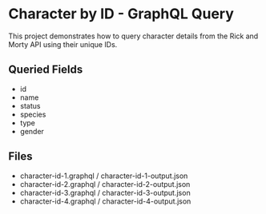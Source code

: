 # Character by ID - GraphQL Query

This project demonstrates how to query character details from the Rick and Morty API using their unique IDs.

## Queried Fields
- id
- name
- status
- species
- type
- gender

## Files
- character-id-1.graphql / character-id-1-output.json
- character-id-2.graphql / character-id-2-output.json
- character-id-3.graphql / character-id-3-output.json
- character-id-4.graphql / character-id-4-output.json
